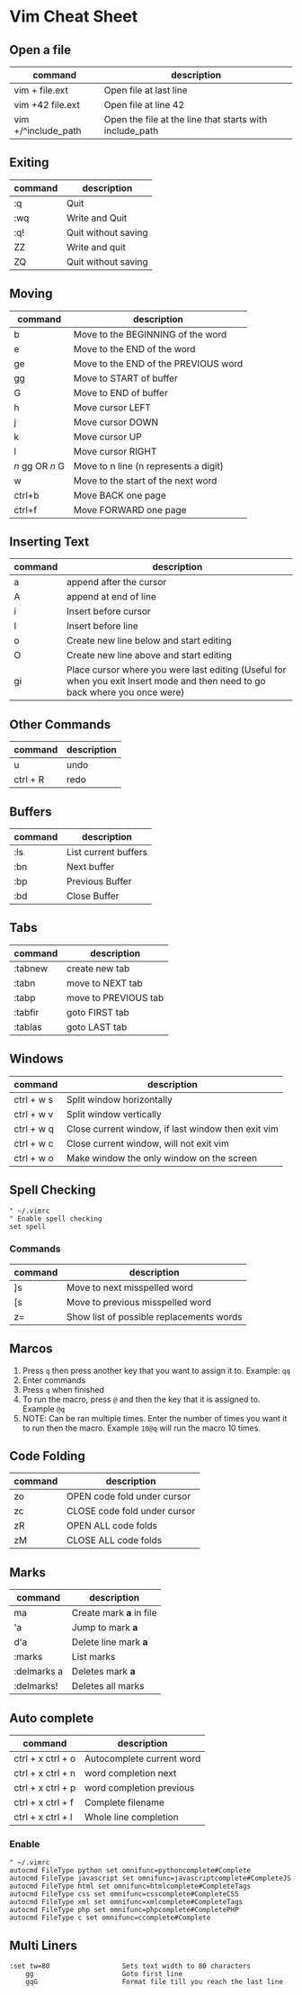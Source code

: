 Vim Cheat Sheet
===============

## Open a file

| command             | description |
|---------------------|-------------|
| vim + file.ext      | Open file at last line
| vim +42 file.ext    | Open file at line 42
| vim +/^include_path | Open the file at the line that starts with include_path

## Exiting

| command | description |
|---------|-------------|
| :q      | Quit
| :wq     | Write and Quit
| :q!     | Quit without saving
| ZZ      | Write and quit
| ZQ      | Quit without saving

## Moving

| command         | description |
|-----------------|-------------|
| b               | Move to the BEGINNING of the word
| e               | Move to the END of the word
| ge              | Move to the END of the PREVIOUS word
| gg              | Move to START of buffer
| G               | Move to END of buffer
| h               | Move cursor LEFT
| j               | Move cursor DOWN
| k               | Move cursor UP
| l               | Move cursor RIGHT
| *n* gg OR *n* G | Move to n line (n represents a digit)
| w               | Move to the start of the next word
| ctrl+b          | Move BACK one page
| ctrl+f          | Move FORWARD one page

## Inserting Text

| command | description |
|---------|-------------|
| a       | append after the cursor
| A       | append at end of line
| i       | Insert before cursor
| I       | Insert before line
| o       | Create new line below and start editing
| O       | Create new line above and start editing
| gi      | Place cursor where you were last editing (Useful for when you exit Insert mode and then need to go back where you once were)

## Other Commands

| command  | description |
|----------|-------------|
| u        | undo
| ctrl + R | redo

## Buffers

| command | description |
|---------|-------------|
| :ls     | List current buffers
| :bn     | Next buffer
| :bp     | Previous Buffer
| :bd     | Close Buffer

## Tabs

| command | description |
|---------|-------------|
| :tabnew | create new tab
| :tabn   | move to NEXT tab
| :tabp   | move to PREVIOUS tab
| :tabfir | goto FIRST tab
| :tablas | goto LAST tab

## Windows

| command    | description |
|------------|-------------|
| ctrl + w s | Split window horizontally
| ctrl + w v | Split window vertically
| ctrl + w q | Close current window, if last window then exit vim
| ctrl + w c | Close current window, will not exit vim
| ctrl + w o | Make window the only window on the screen

## Spell Checking

```vimrc
" ~/.vimrc
" Enable spell checking
set spell
```

### Commands

| command | description |
|---------|-------------|
| ]s      | Move to next misspelled word
| [s      | Move to previous misspelled word
| z=      | Show list of possible replacements words

## Marcos

1. Press `q` then press another key that you want to assign it to. Example: `qq`
1. Enter commands
1. Press `q` when finished
1. To run the macro, press `@` and then the key that it is assigned to. Example `@q`
1. NOTE: Can be ran multiple times. Enter the number of times you want it to run then the macro. Example `10@q` will run the macro 10 times.

## Code Folding

| command | description |
|---------|-------------|
| zo      | OPEN code fold under cursor
| zc      | CLOSE code fold under cursor
| zR      | OPEN ALL code folds
| zM      | CLOSE ALL code folds

## Marks

| command     | description               |
|-------------|---------------------------|
| ma          | Create mark **a** in file |
| 'a          | Jump to mark **a**        |
| d'a         | Delete line mark **a**    |
| :marks      | List marks                |
| :delmarks a | Deletes mark **a**        |
| :delmarks!  | Deletes all marks         |

## Auto complete

| command           | description |
|-------------------|-------------|
| ctrl + x ctrl + o | Autocomplete current word
| ctrl + x ctrl + n | word completion next
| ctrl + x ctrl + p | word completion previous
| ctrl + x ctrl + f | Complete filename
| ctrl + x ctrl + l | Whole line completion

### Enable

```vimrc
" ~/.vimrc
autocmd FileType python set omnifunc=pythoncomplete#Complete
autocmd FileType javascript set omnifunc=javascriptcomplete#CompleteJS
autocmd FileType html set omnifunc=htmlcomplete#CompleteTags
autocmd FileType css set omnifunc=csscomplete#CompleteCSS
autocmd FileType xml set omnifunc=xmlcomplete#CompleteTags
autocmd FileType php set omnifunc=phpcomplete#CompletePHP
autocmd FileType c set omnifunc=ccomplete#Complete
```

## Multi Liners

    :set tw=80                  Sets text width to 80 characters
        gg                      Goto first line
        gqG                     Format file till you reach the last line
